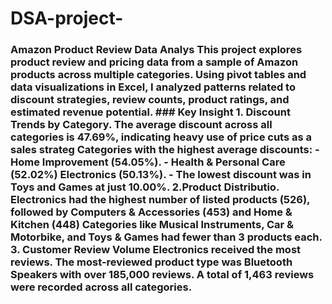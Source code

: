 # DSA-project-
### Amazon Product Review Data Analys      This project explores product review and pricing data from a sample of Amazon products across multiple categories. Using pivot tables and data visualizations in Excel, I analyzed patterns related to discount strategies, review counts, product ratings, and estimated revenue potential.     ### Key Insight                            1. Discount Trends by Category.     The average discount across all categories is 47.69%, indicating heavy use of price cuts as a sales strateg Categories with the highest average discounts:                   - Home Improvement (54.05%).                 - Health & Personal Care (52.02%)          Electronics (50.13%).                         - The lowest discount was in Toys and Games at just 10.00%.                                                                          2.Product Distributio.                   Electronics had the highest number of listed products (526), followed by Computers & Accessories (453) and Home & Kitchen (448) Categories like Musical Instruments, Car & Motorbike, and Toys & Games had fewer than 3 products each.                                                                            3. Customer Review Volume           Electronics received the most reviews.     The most-reviewed product type was Bluetooth Speakers with over 185,000 reviews. A total of 1,463 reviews were recorded across all categories.              
